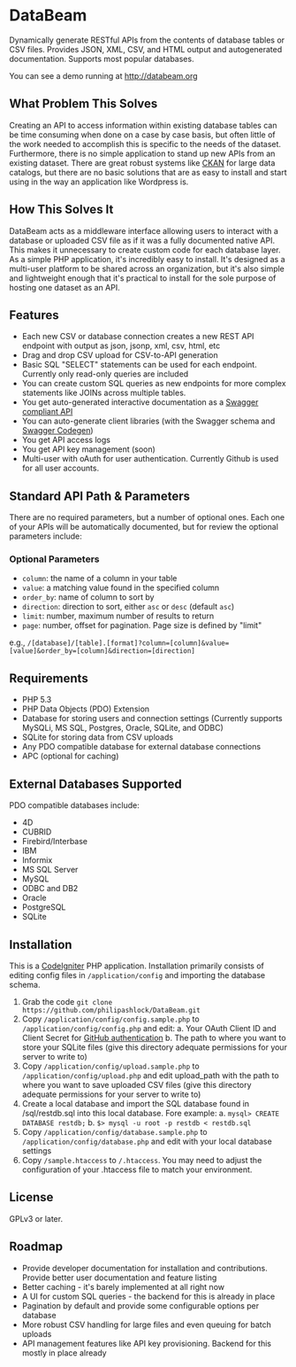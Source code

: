 DataBeam
=======================

Dynamically generate RESTful APIs from the contents of database tables or CSV files. Provides JSON, XML, CSV, and HTML output and autogenerated documentation. Supports most popular databases.

You can see a demo running at <a href="http://databeam.org">http://databeam.org</a>

What Problem This Solves
------------------------

Creating an API to access information within existing database tables can be time consuming when done on a case by case basis, but often little of the work needed to accomplish this is specific to the needs of the dataset. Furthermore, there is no simple application to stand up new APIs from an existing dataset. There are great robust systems like <a href="http://ckan.org">CKAN</a> for large data catalogs, but there are no basic solutions that are as easy to install and start using in the way an application like Wordpress is.

How This Solves It
------------------

DataBeam acts as a middleware interface allowing users to interact with a database or uploaded CSV file as if it was a fully documented native API. This makes it unnecessary to create custom code for each database layer. As a simple PHP application, it's incredibly easy to install. It's designed as a multi-user platform to be shared across an organization, but it's also simple and lightweight enough that it's practical to install for the sole purpose of hosting one dataset as an API. 

Features
--------
* Each new CSV or database connection creates a new REST API endpoint with output as json, jsonp, xml, csv, html, etc
* Drag and drop CSV upload for CSV-to-API generation
* Basic SQL "SELECT" statements can be used for each endpoint. Currently only read-only queries are included
* You can create custom SQL queries as new endpoints for more complex statements like JOINs across multiple tables.			
* You get auto-generated interactive documentation as a <a href="http://swagger.wordnik.com/">Swagger compliant API</a>
* You can auto-generate client libraries (with the Swagger schema and <a href="https://github.com/wordnik/swagger-codegen">Swagger Codegen</a>)
* You get API access logs
* You get API key management (soon)
* Multi-user with oAuth for user authentication. Currently Github is used for all user accounts.


Standard API Path & Parameters
---------------------

There are no required parameters, but a number of optional ones. Each one of your APIs will be automatically documented, but for review the optional parameters include:

### Optional Parameters
* `column`: the name of a column in your table
* `value`: a matching value found in the specified column
* `order_by`: name of column to sort by
* `direction`: direction to sort, either `asc` or `desc` (default `asc`)
* `limit`: number, maximum number of results to return
* `page`: number, offset for pagination. Page size is defined by "limit"

e.g., `/[database]/[table].[format]?column=[column]&value=[value]&order_by=[column]&direction=[direction]`

Requirements
------------

* PHP 5.3
* PHP Data Objects (PDO) Extension
* Database for storing users and connection settings (Currently supports MySQLi, MS SQL, Postgres, Oracle, SQLite, and ODBC)
* SQLite for storing data from CSV uploads
* Any PDO compatible database for external database connections
* APC (optional for caching)

External Databases Supported
-------------------

PDO compatible databases include:

* 4D
* CUBRID
* Firebird/Interbase
* IBM
* Informix
* MS SQL Server
* MySQL
* ODBC and DB2
* Oracle
* PostgreSQL
* SQLite


Installation
-----

This is a <a href="http://ellislab.com/codeigniter">CodeIgniter</a> PHP application. Installation primarily consists of editing config files in `/application/config` and importing the database schema. 

1. Grab the code `git clone https://github.com/philipashlock/DataBeam.git`
2. Copy `/application/config/config.sample.php` to `/application/config/config.php` and edit:
    a. Your OAuth Client ID and Client Secret for <a href="https://github.com/settings/applications/new">GitHub authentication</a> 
    b. The path to where you want to store your SQLite files (give this directory adequate permissions for your server to write to)
3. Copy `/application/config/upload.sample.php` to `/application/config/upload.php` and edit upload_path with the path to where you want to save uploaded CSV files (give this directory adequate permissions for your server to write to)
4. Create a local database and import the SQL database found in /sql/restdb.sql into this local database. Fore example:
    a. `mysql> CREATE DATABASE restdb;`
    b. `$> mysql -u root -p restdb < restdb.sql`
5. Copy `/application/config/database.sample.php` to `/application/config/database.php` and edit with your local database settings
6. Copy `/sample.htaccess` to `/.htaccess`. You may need to adjust the configuration of your .htaccess file to match your environment. 


License
-------

GPLv3 or later.

Roadmap
-------

* Provide developer documentation for installation and contributions. Provide better user documentation and feature listing	
* Better caching - it's barely implemented at all right now
* A UI for custom SQL queries - the backend for this is already in place
* Pagination by default and provide some configurable options per database
* More robust CSV handling for large files and even queuing for batch uploads
* API management features like API key provisioning. Backend for this mostly in place already
